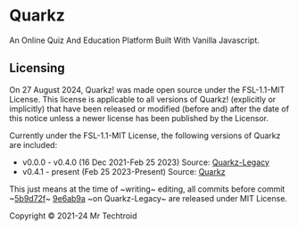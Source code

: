 # Quarkz
An Online Quiz And Education Platform Built With Vanilla Javascript. 
## Licensing
On 27 August 2024, Quarkz! was made open source under the FSL-1.1-MIT License. This license is applicable to all versions of Quarkz! (explicitly or implicitly) that have been released or modified (before and) after the date of this notice unless a newer license has been published by the Licensor.  

Currently under the FSL-1.1-MIT License, the following versions of Quarkz are included:
- v0.0.0 - v0.4.0 (16 Dec 2021-Feb 25 2023) Source: [Quarkz-Legacy](https://github.com/mrtechtroid/Quarkz-legacy)
- v0.4.1 - present (Feb 25 2023-Present) Source: [Quarkz](https://github.com/mrtechtroid/Quarkz)

This just means at the time of ~writing~ editing, all commits before commit ~[5b9d72f](`https://github.com/mrtechtroid/Quarkz-legacy/commit/5b9d72fa8b9e76f0be17e667ad12cc7f6e5203a3`)~ [9e6ab9a](`https://github.com/mrtechtroid/Quarkz/commit/9e6ab9a369cc86b867e1111f1bf416ca86d5523a`) ~on Quarkz-Legacy~ are released under MIT License. 

Copyright © 2021-24 Mr Techtroid
